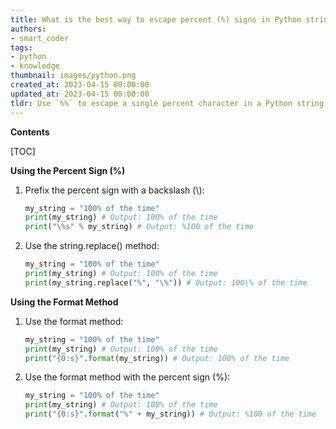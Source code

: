 ```yaml
---
title: What is the best way to escape percent (%) signs in Python strings?
authors:
- smart_coder
tags:
- python
- knowledge
thumbnail: images/python.png
created_at: 2023-04-15 00:00:00
updated_at: 2023-04-15 00:00:00
tldr: Use `%%` to escape a single percent character in a Python string.
---
```


**Contents**

[TOC]

**Using the Percent Sign (%)**

1. Prefix the percent sign with a backslash (\\):
   ```python
   my_string = "100% of the time"
   print(my_string) # Output: 100% of the time
   print("\%s" % my_string) # Output: %100 of the time
   ```

2. Use the string.replace() method:
   ```python
   my_string = "100% of the time"
   print(my_string) # Output: 100% of the time
   print(my_string.replace("%", "\%")) # Output: 100\% of the time
   ```

**Using the Format Method**

1. Use the format method:
   ```python
   my_string = "100% of the time"
   print(my_string) # Output: 100% of the time
   print("{0:s}".format(my_string)) # Output: 100% of the time
   ```

2. Use the format method with the percent sign (%):
   ```python
   my_string = "100% of the time"
   print(my_string) # Output: 100% of the time
   print("{0:s}".format("%" + my_string)) # Output: %100 of the time
   ```
